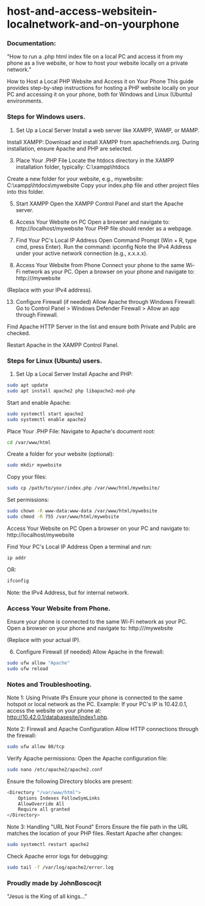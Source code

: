 # host-and-access-websitein-localnetwork-and-on-yourphone

### Documentation: 
"How to run a .php html index file on a local PC and access it from my phone as a live website, or how to host your website locally on a private network."

How to Host a Local PHP Website and Access it on Your Phone
This guide provides step-by-step instructions for hosting a PHP website locally on your PC and accessing it on your phone, both for Windows and Linux (Ubuntu) environments.

### Steps for Windows users.
1. Set Up a Local Server
Install a web server like XAMPP, WAMP, or MAMP.

Install XAMPP:
Download and install XAMPP from apachefriends.org.
During installation, ensure Apache and PHP are selected.

3. Place Your .PHP File
Locate the htdocs directory in the XAMPP installation folder, typically:
C:\xampp\htdocs

Create a new folder for your website, e.g., mywebsite:
C:\xampp\htdocs\mywebsite
Copy your index.php file and other project files into this folder.

5. Start XAMPP
Open the XAMPP Control Panel and start the Apache server.

7. Access Your Website on PC
Open a browser and navigate to:
http://localhost/mywebsite
Your PHP file should render as a webpage.

9. Find Your PC's Local IP Address
Open Command Prompt (Win + R, type cmd, press Enter).
Run the command:
ipconfig
Note the IPv4 Address under your active network connection (e.g., x.x.x.x).

11. Access Your Website from Phone
Connect your phone to the same Wi-Fi network as your PC.
Open a browser on your phone and navigate to:
http://<your-pc-ip-address>/mywebsite

(Replace <your-pc-ip-address> with your IPv4 address).

13. Configure Firewall (if needed)
Allow Apache through Windows Firewall:
Go to Control Panel > Windows Defender Firewall > Allow an app through Firewall.

Find Apache HTTP Server in the list and ensure both Private and Public are checked.

Restart Apache in the XAMPP Control Panel.




### Steps for Linux (Ubuntu) users.
1. Set Up a Local Server
Install Apache and PHP:
```bash
sudo apt update  
sudo apt install apache2 php libapache2-mod-php
```

Start and enable Apache:
```bash
sudo systemctl start apache2  
sudo systemctl enable apache2  
```

Place Your .PHP File:
Navigate to Apache's document root:
```bash
cd /var/www/html  
```

Create a folder for your website (optional):
```bash
sudo mkdir mywebsite  
```

Copy your files:
```bash
sudo cp /path/to/your/index.php /var/www/html/mywebsite/  
```

Set permissions:
```bash
sudo chown -R www-data:www-data /var/www/html/mywebsite  
sudo chmod -R 755 /var/www/html/mywebsite  
```

Access Your Website on PC
Open a browser on your PC and navigate to:
http://localhost/mywebsite

 Find Your PC's Local IP Address
Open a terminal and run:
```bash
ip addr  
```

OR:
```bash
ifconfig  
```

Note: the IPv4 Address, but for internal network.

### Access Your Website from Phone.
Ensure your phone is connected to the same Wi-Fi network as your PC.
Open a browser on your phone and navigate to:
http://<your-pc-ip-address>/mywebsite

(Replace <your-pc-ip-address> with your actual IP).

6. Configure Firewall (if needed)
Allow Apache in the firewall:
```bash
sudo ufw allow "Apache"  
sudo ufw reload  
```


### Notes and Troubleshooting.
Note 1: Using Private IPs
Ensure your phone is connected to the same hotspot or local network as the PC.
Example:
If your PC's IP is 10.42.0.1, access the website on your phone at:
http://10.42.0.1/databasesite/index1.php.

Note 2: Firewall and Apache Configuration
Allow HTTP connections through the firewall:
```bash
sudo ufw allow 80/tcp  
```

Verify Apache permissions:
Open the Apache configuration file:
```bash
sudo nano /etc/apache2/apache2.conf  
```

Ensure the following Directory blocks are present:
```bash
<Directory "/var/www/html">
    Options Indexes FollowSymLinks
    AllowOverride All
    Require all granted
</Directory>
```

Note 3: Handling "URL Not Found" Errors
Ensure the file path in the URL matches the location of your PHP files.
Restart Apache after changes:
```bash
sudo systemctl restart apache2  
```

Check Apache error logs for debugging:
```bash
sudo tail -f /var/log/apache2/error.log  
```



### Proudly made by JohnBoscocjt
"Jesus is the King of all kings..."


















